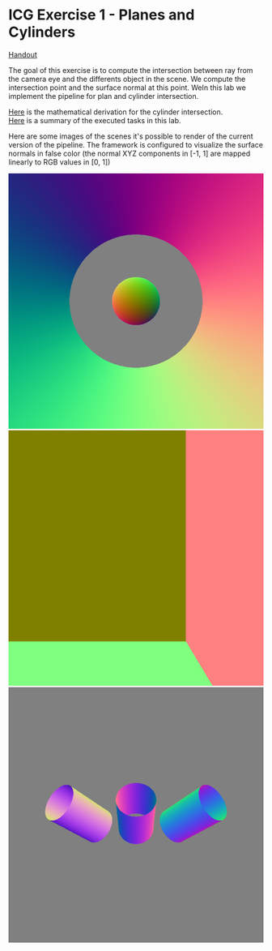 # ICG Exercise 1 - Planes and Cylinders

[Handout](https://htmlpreview.github.io/?https://github.com/jonasblanc/ComputerGraphicProject/blob/master/icg_exercise_1/exercise1.html)

The goal of this exercise is to compute the intersection between ray from the camera eye and the differents object in the scene. We compute the intersection point and the surface normal at this point. WeIn this lab we implement the pipeline for plan and cylinder intersection.

[Here](./report/Theory.pdf) is the mathematical derivation for the cylinder intersection.  
[Here](./report/README.md) is a summary of the executed tasks in this lab.

Here are some images of the scenes it's possible to render of the current version of the pipeline. The framework is configured to visualize the surface normals in false color (the normal XYZ components in [-1, 1] are mapped linearly to RGB values in [0, 1])

![result](./report/barrel.png)
![result](./report/corner.png)
![result](./report/cylinders.png)
